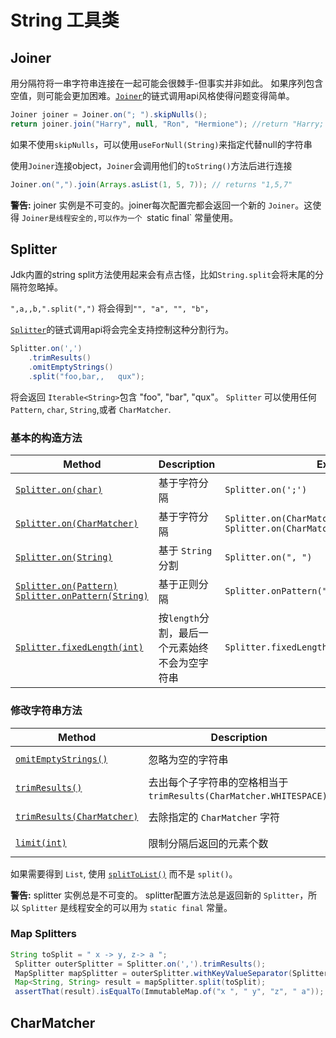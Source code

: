 # String 工具类

## Joiner

用分隔符将一串字符串连接在一起可能会很棘手-但事实并非如此。 如果序列包含空值，则可能会更加困难。[`Joiner`](http://google.github.io/guava/releases/snapshot/api/docs/com/google/common/base/Joiner.html)的链式调用api风格使得问题变得简单。

```java
Joiner joiner = Joiner.on("; ").skipNulls();
return joiner.join("Harry", null, "Ron", "Hermione"); //return "Harry; Ron; Hermione"
```

如果不使用`skipNulls`，可以使用`useForNull(String)`来指定代替null的字符串

使用`Joiner`连接object，`Joiner`会调用他们的`toString()`方法后进行连接

```java
Joiner.on(",").join(Arrays.asList(1, 5, 7)); // returns "1,5,7"
```

**警告:** joiner 实例是不可变的。joiner每次配置完都会返回一个新的 `Joiner`。这使得 `Joiner是线程安全的,可以作为一个 `static final` 常量使用。

## Splitter

Jdk内置的string split方法使用起来会有点古怪，比如`String.split`会将末尾的分隔符忽略掉。

`",a,,b,".split(",")` 将会得到`"", "a", "", "b"`，

[`Splitter`](http://google.github.io/guava/releases/snapshot/api/docs/com/google/common/base/Splitter.html)的链式调用api将会完全支持控制这种分割行为。

```java
Splitter.on(',')
    .trimResults()
    .omitEmptyStrings()
    .split("foo,bar,,   qux");
```

将会返回  `Iterable<String>`包含 "foo", "bar", "qux"。 `Splitter` 可以使用任何 `Pattern`, `char`, `String`,或者 `CharMatcher`.

### 基本的构造方法

| Method                                                       | Description                                    | Example                                                      |
| ------------------------------------------------------------ | ---------------------------------------------- | ------------------------------------------------------------ |
| [`Splitter.on(char)`](http://google.github.io/guava/releases/snapshot/api/docs/com/google/common/base/Splitter.html#on-char-) | 基于字符分隔                                   | `Splitter.on(';')`                                           |
| [`Splitter.on(CharMatcher)`](http://google.github.io/guava/releases/snapshot/api/docs/com/google/common/base/Splitter.html#on-com.google.common.base.CharMatcher-) | 基于字符分隔                                   | `Splitter.on(CharMatcher.BREAKING_WHITESPACE)` `Splitter.on(CharMatcher.anyOf(";,."))` |
| [`Splitter.on(String)`](http://google.github.io/guava/releases/snapshot/api/docs/com/google/common/base/Splitter.html#on-java.lang.String-) | 基于 `String`分割                              | `Splitter.on(", ")`                                          |
| [`Splitter.on(Pattern)`](http://google.github.io/guava/releases/snapshot/api/docs/com/google/common/base/Splitter.html#on-java.util.regex.Pattern-) [`Splitter.onPattern(String)`](http://google.github.io/guava/releases/snapshot/api/docs/com/google/common/base/Splitter.html#onPattern-java.lang.String-) | 基于正则分隔                                   | `Splitter.onPattern("\r?\n")`                                |
| [`Splitter.fixedLength(int)`](http://google.github.io/guava/releases/snapshot/api/docs/com/google/common/base/Splitter.html#fixedLength-int-) | 按`length`分割，最后一个元素始终不会为空字符串 | `Splitter.fixedLength(3)`                                    |

### 修改字符串方法

| Method                                                       | Description                                                  | Example                                                      |
| ------------------------------------------------------------ | ------------------------------------------------------------ | ------------------------------------------------------------ |
| [`omitEmptyStrings()`](http://google.github.io/guava/releases/snapshot/api/docs/com/google/common/base/Splitter.html#omitEmptyStrings--) | 忽略为空的字符串                                             | `Splitter.on(',').omitEmptyStrings().split("a,,c,d")` returns `"a", "c", "d"` |
| [`trimResults()`](http://google.github.io/guava/releases/snapshot/api/docs/com/google/common/base/Splitter.html#trimResults--) | 去出每个子字符串的空格相当于`trimResults(CharMatcher.WHITESPACE)`. | `Splitter.on(',').trimResults().split("a, b, c, d")` returns `"a", "b", "c", "d"` |
| [`trimResults(CharMatcher)`](http://google.github.io/guava/releases/snapshot/api/docs/com/google/common/base/Splitter.html#trimResults-com.google.common.base.CharMatcher-) | 去除指定的 `CharMatcher` 字符                                | `Splitter.on(',').trimResults(CharMatcher.is('_')).split("_a ,_b_ ,c__")` returns `"a ", "b_ ", "c"`. |
| [`limit(int)`](http://google.github.io/guava/releases/snapshot/api/docs/com/google/common/base/Splitter.html#limit-int-) | 限制分隔后返回的元素个数                                     | `Splitter.on(',').limit(3).split("a,b,c,d")` returns `"a", "b", "c,d"` |

如果需要得到 `List`, 使用 [`splitToList()`](http://google.github.io/guava/releases/snapshot/api/docs/com/google/common/base/Splitter.html#splitToList-java.lang.CharSequence-) 而不是 `split()`。

**警告:** splitter 实例总是不可变的。 splitter配置方法总是返回新的 `Splitter`，所以 `Splitter` 是线程安全的可以用为 `static final` 常量。

### Map Splitters

```java
String toSplit = " x -> y, z-> a ";
 Splitter outerSplitter = Splitter.on(',').trimResults();
 MapSplitter mapSplitter = outerSplitter.withKeyValueSeparator(Splitter.on("->"));
 Map<String, String> result = mapSplitter.split(toSplit);
 assertThat(result).isEqualTo(ImmutableMap.of("x ", " y", "z", " a"));
```

## CharMatcher